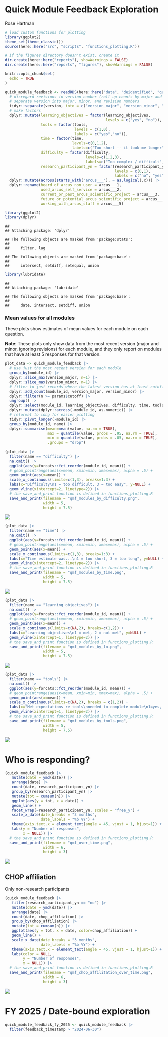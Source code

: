 Quick Module Feedback Exploration
================
Rose Hartman

``` r
# load custom functions for plotting
library(ggplot2)
theme_set(theme_classic())
source(here::here("src", "scripts", "functions_plotting.R"))

# if the figures directory doesn't exist, create it
dir.create(here::here("reports"), showWarnings = FALSE)
dir.create(here::here("reports", "figures"), showWarnings = FALSE)

knitr::opts_chunk$set(
  echo = TRUE
)
```

``` r
quick_module_feedback <- readRDS(here::here("data", "deidentified", "quick_module_feedback.rds")) |> 
  # disregard revisions in version number (roll up counts by major and minor only)
  # separate version into major, minor, and revision numbers
  tidyr::separate(version, into = c("version_major", "version_minor", "revision"), sep = "[.]", remove = TRUE, convert = TRUE) |> 
  # make factors
  dplyr::mutate(learning_objectives = factor(learning_objectives,
                                             levels = c("yes", "no")),
                tools = factor(tools, 
                               levels = c(1,0), 
                               labels = c("yes","no")),
                time = factor(time, 
                              levels=c(0,1,2), 
                              labels=c("Too short -- it took me longer", "About right", "Too long -- I finished more quickly")),
                difficulty = factor(difficulty, 
                                    levels=c(1,2,3), 
                                    labels=c("Too complex / difficult", "Just right", "Too simple / easy")),
                research_participant_yn = factor(research_participant_yn, 
                                                 levels = c(0,1),
                                                 labels = c("no", "yes"))) |>
  dplyr::mutate(across(starts_with("arcus___"), ~ as.logical(.x))) |>
  dplyr::rename(heard_of_arcus_non_user = arcus___1,
                used_arcus_self_service = arcus___2,
                current_or_past_arcus_scientific_project = arcus___3,
                future_or_potential_arcus_scientific_project = arcus___4,
                working_with_arcus_staff = arcus___5)
```

``` r
library(ggplot2)
library(dplyr)
```

    ## 
    ## Attaching package: 'dplyr'

    ## The following objects are masked from 'package:stats':
    ## 
    ##     filter, lag

    ## The following objects are masked from 'package:base':
    ## 
    ##     intersect, setdiff, setequal, union

``` r
library(lubridate)
```

    ## 
    ## Attaching package: 'lubridate'

    ## The following objects are masked from 'package:base':
    ## 
    ##     date, intersect, setdiff, union

### Mean values for all modules

These plots show estimates of mean values for each module on each
question.

**Note**: These plots only show data from the most recent version (major
and minor, ignoring revisions) for each module, and they only report on
modules that have at least 5 responses for that version.

``` r
plot_data <- quick_module_feedback |> 
  # use just the most recent version for each module 
  group_by(module_id) |> 
  dplyr::slice_max(version_major, n=1) |> 
  dplyr::slice_max(version_minor, n=1) |> 
  # filter to just records where the latest version has at least cutoff responses
  dplyr::add_count(module_id, version_major, version_minor) |> 
  dplyr::filter(n >= params$cutoff) |> 
  ungroup() |> 
  dplyr::select(module_id, learning_objectives, difficulty, time, tools) |> 
  dplyr::mutate(dplyr::across(-module_id, as.numeric)) |> 
  # reformat to long for easier plotting
  tidyr::pivot_longer(-module_id) |> 
  group_by(module_id, name) |> 
  dplyr::summarise(mean=mean(value, na.rm = TRUE),
                   max = quantile(value, probs = .95, na.rm = TRUE),
                   min = quantile(value, probs = .05, na.rm = TRUE),
                   .groups = "drop") 
  
(plot_data |> 
  filter(name == "difficulty") |> 
  na.omit() |> 
  ggplot(aes(y=forcats::fct_reorder(module_id, mean))) + 
  # geom_pointrange(aes(x=mean, xmin=min, xmax=max), alpha = .5) +
  geom_point(aes(x=mean)) + 
  scale_x_continuous(limits=c(1,3), breaks=1:3) + 
  labs(x="Difficulty\n1 = too difficult, 3 = too easy", y=NULL) + 
  geom_vline(xintercept=2, linetype=2)) |> 
  # the save_and_print function is defined in functions_plotting.R
  save_and_print(filename = "qmf_modules_by_difficulty.png",
                 width = 5,
                 height = 7.5)
```

![](../figures/qmf_modules_by_difficulty.png)<!-- -->

``` r
(plot_data |> 
  filter(name == "time") |> 
  na.omit() |> 
  ggplot(aes(y=forcats::fct_reorder(module_id, mean))) + 
  # geom_pointrange(aes(x=mean, xmin=min, xmax=max), alpha = .5) +
  geom_point(aes(x=mean)) + 
  scale_x_continuous(limits=c(1,3), breaks=1:3) + 
  labs(x="Time estimate was...\n1 = too short, 3 = too long", y=NULL) + 
  geom_vline(xintercept=2, linetype=2)) |> 
  # the save_and_print function is defined in functions_plotting.R
  save_and_print(filename = "qmf_modules_by_time.png",
                 width = 5,
                 height = 7.5)
```

![](../figures/qmf_modules_by_time.png)<!-- -->

``` r
(plot_data |> 
  filter(name == "learning_objectives") |> 
  na.omit() |> 
  ggplot(aes(y=forcats::fct_reorder(module_id, mean))) + 
  # geom_pointrange(aes(x=mean, xmin=min, xmax=max), alpha = .5) +
  geom_point(aes(x=mean)) + 
  scale_x_continuous(limits=c(NA,2), breaks=c(1,2)) + 
  labs(x="Learning objectives\n1 = met, 2 = not met", y=NULL) + 
  geom_vline(xintercept=1, linetype=2)) |> 
  # the save_and_print function is defined in functions_plotting.R
  save_and_print(filename = "qmf_modules_by_lo.png",
                 width = 5,
                 height = 7.5)
```

![](../figures/qmf_modules_by_lo.png)<!-- -->

``` r
(plot_data |> 
  filter(name == "tools") |> 
  na.omit() |> 
  ggplot(aes(y=forcats::fct_reorder(module_id, mean))) + 
  # geom_pointrange(aes(x=mean, xmin=min, xmax=max), alpha = .5) +
  geom_point(aes(x=mean)) + 
  scale_x_continuous(limits=c(NA,2), breaks = c(1,2)) + 
  labs(x="Met expectations re tools\nneeded to complete module\n1=yes, 2=no", y=NULL) + 
  geom_vline(xintercept=1, linetype=2)) |> 
  # the save_and_print function is defined in functions_plotting.R
  save_and_print(filename = "qmf_modules_by_tools.png",
                 width = 5,
                 height = 7.5)
```

![](../figures/qmf_modules_by_tools.png)<!-- -->

# Who is responding?

``` r
(quick_module_feedback |> 
   mutate(date = ymd(date)) |> 
   arrange(date) |>
   count(date, research_participant_yn) |> 
   group_by(research_participant_yn) |> 
   mutate(tot = cumsum(n)) |> 
   ggplot(aes(y = tot, x = date)) + 
   geom_line() + 
   facet_wrap(~research_participant_yn, scales = "free_y") + 
   scale_x_date(date_breaks = "3 months",
                date_labels = "%b %Y") +
   theme(axis.text.x = element_text(angle = 45, vjust = 1, hjust=1)) + 
   labs(y = "Number of responses",
        x = NULL)) |> 
  # the save_and_print function is defined in functions_plotting.R
  save_and_print(filename = "qmf_over_time.png",
                 width = 6,
                 height = 3)
```

![](../figures/qmf_over_time.png)<!-- -->

## CHOP affiliation

Only non-research participants

``` r
(quick_module_feedback |> 
   filter(research_participant_yn == "no") |> 
   mutate(date = ymd(date)) |> 
   arrange(date) |>
   count(date, chop_affiliation) |> 
   group_by(chop_affiliation) |> 
   mutate(tot = cumsum(n)) |> 
   ggplot(aes(y = tot, x = date, color=chop_affiliation)) + 
   geom_line() + 
   scale_x_date(date_breaks = "3 months",
                date_labels = "%b %Y") +
   theme(axis.text.x = element_text(angle = 45, vjust = 1, hjust=1)) + 
   labs(color = NULL, 
        y = "Number of responses",
        x = NULL)) |> 
  # the save_and_print function is defined in functions_plotting.R
  save_and_print(filename = "qmf_chop_affilitation_over_time.png",
                 width = 6,
                 height = 3)
```

![](../figures/qmf_chop_affilitation_over_time.png)<!-- -->

# FY 2025 / Date-bound exploration

``` r
quick_module_feedback_fy_2025 <- quick_module_feedback |>
  filter(feedback_timestamp > "2024-06-30")
```
